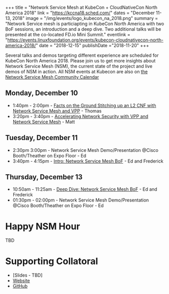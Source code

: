 +++
title = "Network Service Mesh at KubeCon + CloudNativeCon North America 2018"
link = "https://kccna18.sched.com/"
dates = "December 11-13, 2018"
image = "/img/events/logo_kubecon_na_2018.png"
summary = "Network Service mesh is particiapting in KubeCon North America with two BoF sessions, an introduction and a deep dive. Two additional talks will be presented at the co-located FD.io Mini Summit."
eventlink = "https://events.linuxfoundation.org/events/kubecon-cloudnativecon-north-america-2018/"
date = "2018-12-15"
publishDate ="2018-11-20"
+++

Several talks and demos targeting different experience are scheduled for KubeCon North America 2018. Please join us to get more insights about Network Service Mesh (NSM), the current state of the project and live demos of NSM in action.  All NSM events at Kubecon are also on [the Network Service Mesh Community Calendar](https://calendar.google.com/calendar/embed?src=iae5pl3qbf2g5ehm6jb2h7gv08%40group.calendar.google.com&ctz=America%2FLos_Angeles)


Monday, December 10
-------------------

* 1:40pm - 2:00pm - [Facts on the Ground Stitching up an L2 CNF with Network Service Mesh and VPP](https://sched.co/IGgU) - Thomas
* 3:20pm - 3:40pm - [Accelerating Network Security with VPP and Network Service Mesh](https://sched.co/IGh0) - Matt


Tuesday, December 11
--------------------

* 2:30pm   3:00pm - Network Service Mesh Demo/Presentation @Cisco Booth/Theather on Expo Floor - Ed
* 3:40pm - 4:15pm - [Intro: Network Service Mesh BoF](https://sched.co/Grbq) - Ed and Frederick

Thursday, December 13
---------------------

* 10:50am - 11:25am - [Deep Dive: Network Service Mesh BoF](https://sched.co/Grdj) - Ed and Frederick
* 01:30pm - 02:00pm - Network Service Mesh Demo/Presentation @Cisco Booth/Theather on Expo Floor - Ed


# Happy NSM Hour

TBD

# Supporting Collatoral
* [Slides - TBD]
* [Website](https://www.networkservicemesh.io/)
* [GitHub](https://github.com/ligato/networkservicemesh)

